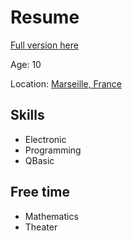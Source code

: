 # Resume

[Full version here](http://www.linkedin.com/pub/gawen-arab/5/ab7/2a8)

Age: 10

Location: [Marseille, France](https://maps.google.com/maps?q=Marseille%2C+France)

## Skills
* Electronic
* Programming
* QBasic

## Free time
* Mathematics
* Theater

